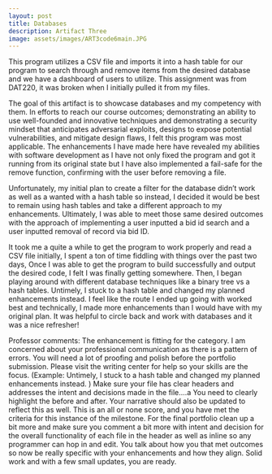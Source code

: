 ```yaml
---
layout: post
title: Databases
description: Artifact Three
image: assets/images/ART3code6main.JPG
---
```



This program utilizes a CSV file and imports it into a hash table for our program to search through and remove items from the desired database and we have a dashboard of users to utilize. This assignment was from DAT220, it was broken when  I initially pulled it from my files. 

The goal of this artifact is to showcase databases and my competency with them. In efforts to reach our course outcomes; demonstrating an ability to use well-founded and innovative techniques and demonstrating a security mindset that anticipates adversarial exploits, designs to expose potential vulnerabilities, and mitigate design flaws, I felt this program was most applicable. The enhancements I have made here have revealed my abilities with software development as I have not only fixed the program and got it running from its original state but I have also implemented a fail-safe for the remove function, confirming with the user before removing a file.

Unfortunately, my initial plan to create a filter for the database didn’t work as well as a wanted with a hash table so instead, I decided it would be best to remain using hash tables and take a different approach to my enhancements. Ultimately, I was able to meet those same desired outcomes with the approach of implementing a user inputted a bid id search and a user inputted removal of record via  bid ID.

It took me a quite a while to get the program to work properly and read a CSV file initially, I spent a ton of time fiddling with things over the past two days, Once I was able to get the program to build successfully and output the desired code, I felt I was finally getting somewhere. Then, I began playing around with different database techniques like a binary tree vs a hash tables. Untimely, I stuck to a hash table and changed my planned enhancements instead. I feel like the route I ended up going with worked best and technically, I made more enhancements than I would have with my original plan. It was helpful to circle back and work with databases and it was a nice refresher!


Professor comments:
The enhancement is fitting for the category. I am concerned about your professional communication as there is a pattern of errors. You will need a lot of proofing and polish before the portfolio submission. Please visit the writing center for help so your skills are the focus.
(Example: Untimely, I stuck to a hash table and changed my planned enhancements instead. )
Make sure your file has clear headers and addresses the intent and decisions made in the file....a You need to clearly highlight the before and after.  Your narrative should also be updated to reflect this as well. 
This is an all or none score, and you have met the criteria for this instance of the milestone. For the final portfolio clean up a bit more and make sure you comment a bit more with intent and decision for the overall functionality of each file in the header as well as inline so any programmer can hop in and edit. You talk about how you that met outcomes so now be really specific with your enhancements and how they align.  Solid work and with a few small updates, you are ready.

